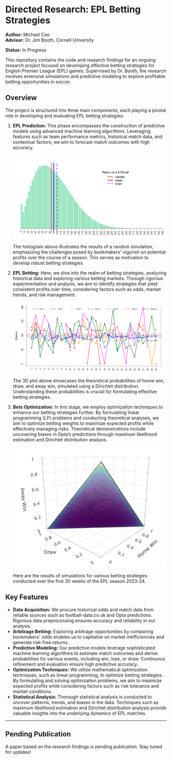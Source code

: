 # Directed Research: EPL Betting Strategies
**Author:** Michael Cao  
**Advisor:** Dr. Jim Booth, Cornell University

**Status:** In Progress

This repository contains the code and research findings for an ongoing research project focused on developing effective betting strategies for English Premier League (EPL) games. Supervised by Dr. Booth, the research involves extensive simulations and predictive modeling to explore profitable betting opportunities in soccer.

## Overview
The project is structured into three main components, each playing a pivotal role in developing and evaluating EPL betting strategies:

1. **EPL Prediction:** This phase encompasses the construction of predictive models using advanced machine learning algorithms. Leveraging features such as team performance metrics, historical match data, and contextual factors, we aim to forecast match outcomes with high accuracy.

   ![Histogram of Random Simulation Results](https://github.com/mic-cao/EPL-Betting-Strategies/blob/main/plots/plot1.png)

   The histogram above illustrates the results of a random simulation, emphasizing the challenges posed by bookmakers' vigorish on potential profits over the course of a season. This serves as motivation to develop robust betting strategies.

2. **EPL Betting:** Here, we dive into the realm of betting strategies, analyzing historical data and exploring various betting markets. Through rigorous experimentation and analysis, we aim to identify strategies that yield consistent profits over time, considering factors such as odds, market trends, and risk management.

   ![Simulation Results](https://github.com/mic-cao/EPL-Betting-Strategies/blob/main/plots/plot3.png)

   The 3D plot above showcases the theoretical probabilities of home win, draw, and away win, simulated using a Dirichlet distribution. Understanding these probabilities is crucial for formulating effective betting strategies.

3. **Bets Optimization:** In this stage, we employ optimization techniques to enhance our betting strategies further. By formulating linear programming (LP) problems and conducting theoretical analyses, we aim to optimize betting weights to maximize expected profits while effectively managing risks. Theoretical demonstrations include uncovering biases in Opta’s predictions through maximum likelihood estimation and Dirichlet distribution analysis.

   ![3D Plot of Theoretical Probabilities](https://github.com/mic-cao/EPL-Betting-Strategies/blob/main/plots/plot2.png)

   Here are the results of simulations for various betting strategies conducted over the first 30 weeks of the EPL season 2023-24.

## Key Features
- **Data Acquisition:** We procure historical odds and match data from reliable sources such as football-data.co.uk and Opta predictions. Rigorous data preprocessing ensures accuracy and reliability in our analysis.
- **Arbitrage Betting:** Exploring arbitrage opportunities by comparing bookmakers' odds enables us to capitalize on market inefficiencies and generate risk-free returns.
- **Predictive Modeling:** Our predictive models leverage sophisticated machine learning algorithms to estimate match outcomes and derive probabilities for various events, including win, lose, or draw. Continuous refinement and evaluation ensure high predictive accuracy.
- **Optimization Techniques:** We utilize mathematical optimization techniques, such as linear programming, to optimize betting strategies. By formulating and solving optimization problems, we aim to maximize expected profits while considering factors such as risk tolerance and market conditions.
- **Statistical Analysis:** Thorough statistical analysis is conducted to uncover patterns, trends, and biases in the data. Techniques such as maximum likelihood estimation and Dirichlet distribution analysis provide valuable insights into the underlying dynamics of EPL matches.

---

## Pending Publication
A paper based on the research findings is pending publication. Stay tuned for updates!
